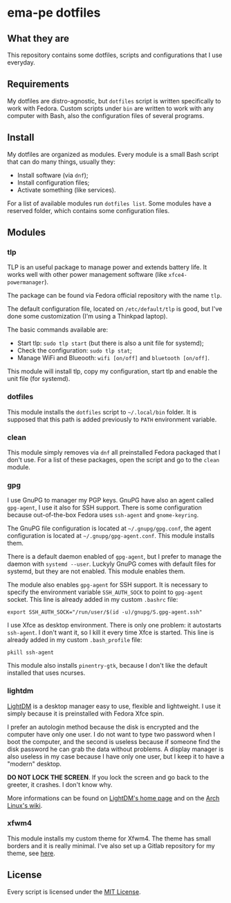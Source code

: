 # ema-pe dotfiles

## What they are

This repository contains some dotfiles, scripts and configurations that I use
everyday.

## Requirements

My dotfiles are distro-agnostic, but `dotfiles` script is written specifically
to work with Fedora. Custom scripts under `bin` are written to work with any
computer with Bash, also the configuration files of several programs.

## Install

My dotfiles are organized as modules. Every module is a small Bash script that
can do many things, usually they:

* Install software (via `dnf`);
* Install configuration files;
* Activate something (like services).

For a list of available modules run `dotfiles list`. Some modules have a
reserved folder, which contains some configuration files.

## Modules

### tlp

TLP is an useful package to manage power and extends battery life. It works well
with other power management software (like `xfce4-powermanager`).

The package can be found via Fedora official repository with the name `tlp`.

The default configuration file, located on `/etc/default/tlp` is good, but I've
done some customization (I'm using a Thinkpad laptop).

The basic commands available are:

* Start tlp: `sudo tlp start` (but there is also a unit file for systemd);
* Check the configuration: `sudo tlp stat`;
* Manage WiFi and Blueooth: `wifi [on/off]` and `bluetooth [on/off]`.

This module will install tlp, copy my configuration, start tlp and enable the
unit file (for systemd).

### dotfiles

This module installs the `dotfiles` script to `~/.local/bin` folder. It is
supposed that this path is added previously to `PATH` environment variable.

### clean

This module simply removes via `dnf` all preinstalled Fedora packaged that I
don't use. For a list of these packages, open the script and go to the `clean`
module.

### gpg

I use GnuPG to manager my PGP keys. GnuPG have also an agent called
`gpg-agent`, I use it also for SSH support. There is some configuration because
out-of-the-box Fedora uses `ssh-agent` and `gnome-keyring`.

The GnuPG file configuration is located at `~/.gnupg/gpg.conf`, the agent
configuration is located at `~/.gnupg/gpg-agent.conf`. This module installs
them.

There is a default daemon enabled of `gpg-agent`, but I prefer to manage the
daemon with `systemd --user`. Luckyly GnuPG comes with default files for
systemd, but they are not enabled. This module enables them.

The module also enables `gpg-agent` for SSH support. It is necessary to
specify the environment variable `SSH_AUTH_SOCK` to point to `gpg-agent`
socket. This line is already added in my custom `.bashrc` file:

    export SSH_AUTH_SOCK="/run/user/$(id -u)/gnupg/S.gpg-agent.ssh"

I use Xfce as desktop environment. There is only one problem: it autostarts
`ssh-agent`. I don't want it, so I kill it every time Xfce is started. This
line is already added in my custom `.bash_profile` file:

    pkill ssh-agent

This module also installs `pinentry-gtk`, because I don't like the default
installed that uses ncurses.

### lightdm

[LightDM][1] is a desktop manager easy to use, flexible and lightweight. I use
it simply because it is preinstalled with Fedora Xfce spin.

I prefer an autologin method because the disk is encrypted and the computer have
only one user. I do not want to type two password when I boot the computer, and
the second is useless because if someone find the disk password he can grab the
data without problems. A display manager is also useless in my case because I
have only one user, but I keep it to have a "modern" desktop.

**DO NOT LOCK THE SCREEN**. If you lock the screen and go back to the greeter,
it crashes. I don't know why.

More informations can be found on [LightDM's home page][1] and on the [Arch
Linux's wiki][2].

### xfwm4

This module installs my custom theme for Xfwm4. The theme has small borders and
it is really minimal. I've also set up a Gitlab repository for my theme, see
[here][4].

## License

Every script is licensed under the [MIT License][0].


[0]: LICENSE
[1]: www.freedesktop.org/wiki/Software/LightDM
[2]: https://wiki.archlinux.org/index.php/LightDM
[3]: https://github.com/spanezz/lightdm-autologin-greeter
[4]: https://gitlab.com/ema-pe/backup-thinble-xfwm4-theme
